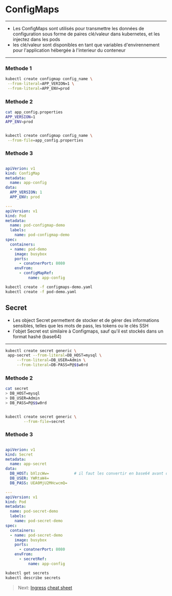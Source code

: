 # ConfigMaps

---

* Les ConfigMaps sont utilisés pour transmettre les données de configuration sous forme de paires clé/valeur dans kubernetes, et les injectez dans les pods
* les clé/valeur sont disponibles en tant que variables d'envirennement pour l'application hébergée à l'interieur du conteneur

---

### Methode 1

```bash
kubectl create configmap config_name \
 --from-literal=APP_VERION=1 \
 --from-literal=APP_ENV=prod
```

### Methode 2

```bash
cat app_config.properties
APP_VERSION=1
APP_ENV=prod


kubectl create configmap config_name \
 --from-file=app_config.properties
```

### Methode 3

```yaml

apiVerion: v1
kind: ConfigMap
metadata:
  name: app-config
data:
  APP_VERSION: 1
  APP_ENV: prod

---
apiVersion: v1
kind: Pod
metadata:
  name: pod-configmap-demo
  labels:
    name: pod-configmap-demo
spec:
  containers:
  - name: pod-demo
    image: busybox
    ports:
      - conatnerPort: 8080
    envFrom:
      - configMapRef:
          name: app-config

```

```bash
kubectl create -f configmaps-demo.yaml
kubectl create -f pod-demo.yaml
```

## Secret

* Les object Secret permettent de stocker et de gérer des informations sensibles, telles que les mots de pass, les tokens ou le clés SSH
* l'objet Secret est similaire à Configmaps, sauf qu'il est stockés dans un format hashé (base64)

---

```bash
kubectl create secret generic \
 app-secret --from-literal=DB_HOST=mysql \
     --from-literal=DB_USER=Admin \
     --from-literal=DB-PASS=P@$$w0rd
```

### Methode 2

```bash
cat secret
> DB_HOST=mysql
> DB_USER=Admin
> DB_PASS=P@$$w0rd


kubectl create secret generic \
        --from-file=secret
```

### Methode 3

```yaml

apiVerion: v1
kind: Secret
metadata:
  name: app-secret
data:
  DB_HOST: bXlzcWw=           # il faut les convertir en base64 avant de les mettre dans le manifest Secret
  DB_USER: YWRtaW4=
  DB_PASS: UEA0MjU2MHcwcmQ=

---
apiVersion: v1
kind: Pod
metadata:
  name: pod-secret-demo
  labels:
    name: pod-secret-demo
spec:
  containers:
  - name: pod-secret-demo
    image: busybox
    ports:
      - conatnerPort: 8080
    envFrom:
      - secretRef:
          name: app-config
````

```bash
kubectl get secrets
kubectl describe secrets
```

> Next: [Ingress](../objects/ingress.md)
> [cheat sheet](../useful.md)
